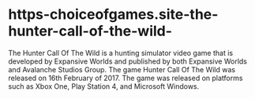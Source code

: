 # https-choiceofgames.site-the-hunter-call-of-the-wild-
The Hunter Call Of The Wild is a hunting simulator video game that is developed by Expansive Worlds and published by both Expansive Worlds and Avalanche Studios Group. The game Hunter Call Of The Wild was released on 16th February of 2017. The game was released on platforms such as Xbox One, Play Station 4, and Microsoft Windows.

